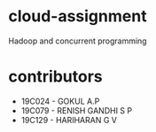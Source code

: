 # cloud-assignment
Hadoop and concurrent programming

# contributors

- 19C024 - GOKUL A.P
- 19C079 - RENISH GANDHI S P
- 19C129 - HARIHARAN G V
